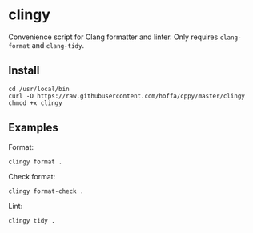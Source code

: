 # clingy

Convenience script for Clang formatter and linter. Only requires `clang-format` and `clang-tidy`.

## Install

```
cd /usr/local/bin
curl -O https://raw.githubusercontent.com/hoffa/cppy/master/clingy
chmod +x clingy
```

## Examples

Format:

```
clingy format .
```

Check format:

```
clingy format-check .
```

Lint:

```
clingy tidy .
```
